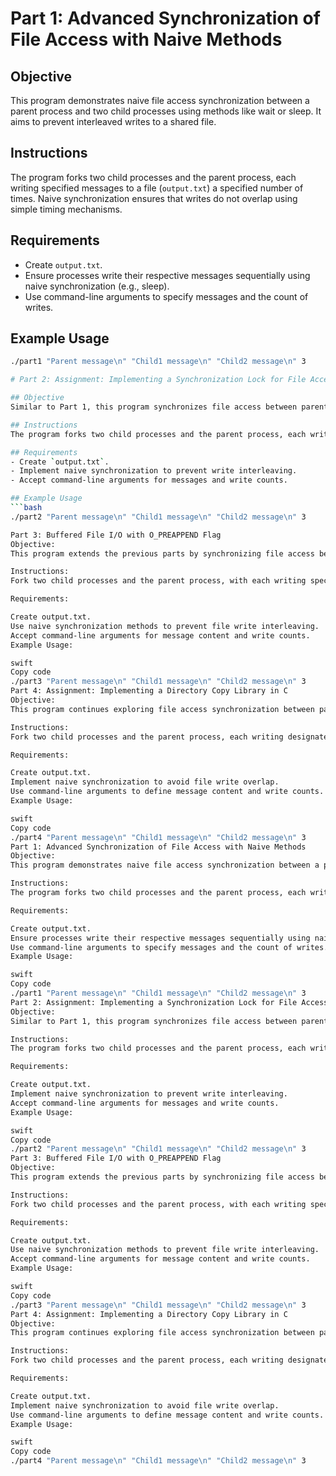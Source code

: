# Part 1: Advanced Synchronization of File Access with Naive Methods

## Objective
This program demonstrates naive file access synchronization between a parent process and two child processes using methods like wait or sleep. It aims to prevent interleaved writes to a shared file.

## Instructions
The program forks two child processes and the parent process, each writing specified messages to a file (`output.txt`) a specified number of times. Naive synchronization ensures that writes do not overlap using simple timing mechanisms.

## Requirements
- Create `output.txt`.
- Ensure processes write their respective messages sequentially using naive synchronization (e.g., sleep).
- Use command-line arguments to specify messages and the count of writes.

## Example Usage
```bash
./part1 "Parent message\n" "Child1 message\n" "Child2 message\n" 3

# Part 2: Assignment: Implementing a Synchronization Lock for File Access

## Objective
Similar to Part 1, this program synchronizes file access between parent and child processes using naive methods. It emphasizes proper synchronization without using locks or complex synchronization mechanisms.

## Instructions
The program forks two child processes and the parent process, each writing specified messages to `output.txt` while preventing interleaved writes using naive synchronization methods.

## Requirements
- Create `output.txt`.
- Implement naive synchronization to prevent write interleaving.
- Accept command-line arguments for messages and write counts.

## Example Usage
```bash
./part2 "Parent message\n" "Child1 message\n" "Child2 message\n" 3

Part 3: Buffered File I/O with O_PREAPPEND Flag
Objective:
This program extends the previous parts by synchronizing file access between parent and child processes using naive methods such as wait or sleep. It explores varied writing patterns and ensures proper file synchronization without complex locking mechanisms.

Instructions:
Fork two child processes and the parent process, with each writing specific messages to output.txt. Naive synchronization methods should prevent write interleaving, maintaining order based on process execution.

Requirements:

Create output.txt.
Use naive synchronization methods to prevent file write interleaving.
Accept command-line arguments for message content and write counts.
Example Usage:

swift
Copy code
./part3 "Parent message\n" "Child1 message\n" "Child2 message\n" 3
Part 4: Assignment: Implementing a Directory Copy Library in C
Objective:
This program continues exploring file access synchronization between parent and child processes using naive methods like wait or sleep. It focuses on handling varied writing patterns and maintaining file integrity without advanced synchronization tools.

Instructions:
Fork two child processes and the parent process, each writing designated messages to output.txt. Naive synchronization ensures that file writes do not interleave, achieving orderly write sequences.

Requirements:

Create output.txt.
Implement naive synchronization to avoid file write overlap.
Use command-line arguments to define message content and write counts.
Example Usage:

swift
Copy code
./part4 "Parent message\n" "Child1 message\n" "Child2 message\n" 3
Part 1: Advanced Synchronization of File Access with Naive Methods
Objective:
This program demonstrates naive file access synchronization between a parent process and two child processes using methods like wait or sleep. It aims to prevent interleaved writes to a shared file.

Instructions:
The program forks two child processes and the parent process, each writing specified messages to a file (output.txt) a specified number of times. Naive synchronization ensures that writes do not overlap using simple timing mechanisms.

Requirements:

Create output.txt.
Ensure processes write their respective messages sequentially using naive synchronization (e.g., sleep).
Use command-line arguments to specify messages and the count of writes.
Example Usage:

swift
Copy code
./part1 "Parent message\n" "Child1 message\n" "Child2 message\n" 3
Part 2: Assignment: Implementing a Synchronization Lock for File Access
Objective:
Similar to Part 1, this program synchronizes file access between parent and child processes using naive methods. It emphasizes proper synchronization without using locks or complex synchronization mechanisms.

Instructions:
The program forks two child processes and the parent process, each writing specified messages to output.txt while preventing interleaved writes using naive synchronization methods.

Requirements:

Create output.txt.
Implement naive synchronization to prevent write interleaving.
Accept command-line arguments for messages and write counts.
Example Usage:

swift
Copy code
./part2 "Parent message\n" "Child1 message\n" "Child2 message\n" 3
Part 3: Buffered File I/O with O_PREAPPEND Flag
Objective:
This program extends the previous parts by synchronizing file access between parent and child processes using naive methods such as wait or sleep. It explores varied writing patterns and ensures proper file synchronization without complex locking mechanisms.

Instructions:
Fork two child processes and the parent process, with each writing specific messages to output.txt. Naive synchronization methods should prevent write interleaving, maintaining order based on process execution.

Requirements:

Create output.txt.
Use naive synchronization methods to prevent file write interleaving.
Accept command-line arguments for message content and write counts.
Example Usage:

swift
Copy code
./part3 "Parent message\n" "Child1 message\n" "Child2 message\n" 3
Part 4: Assignment: Implementing a Directory Copy Library in C
Objective:
This program continues exploring file access synchronization between parent and child processes using naive methods like wait or sleep. It focuses on handling varied writing patterns and maintaining file integrity without advanced synchronization tools.

Instructions:
Fork two child processes and the parent process, each writing designated messages to output.txt. Naive synchronization ensures that file writes do not interleave, achieving orderly write sequences.

Requirements:

Create output.txt.
Implement naive synchronization to avoid file write overlap.
Use command-line arguments to define message content and write counts.
Example Usage:

swift
Copy code
./part4 "Parent message\n" "Child1 message\n" "Child2 message\n" 3
